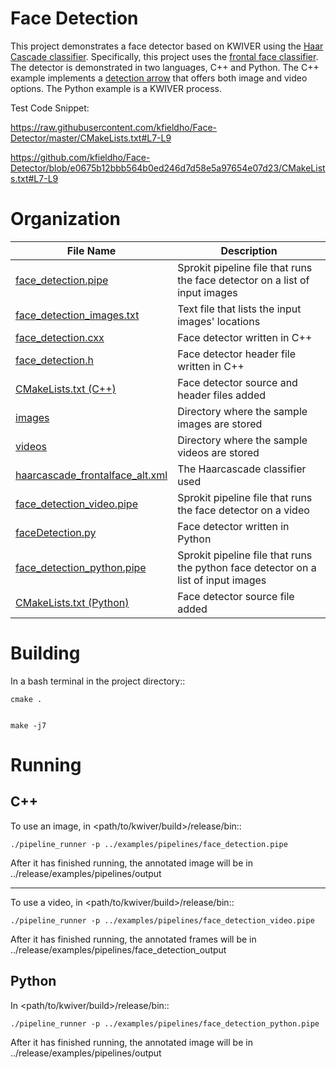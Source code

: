# Face Detection #

This project demonstrates a face detector based on KWIVER using the [Haar Cascade classifier](https://docs.opencv.org/2.4/modules/objdetect/doc/cascade_classification.html). Specifically, this project uses the [frontal face classifier](haarcascade_frontalface_alt.xml). The detector is demonstrated in two languages, C++ and Python. The C++ example implements a [detection arrow](https://github.com/Kitware/kwiver/blob/master/doc/manuals/arrows/opencv.rst) that offers both image and video options. The Python example is a KWIVER process. 

Test Code Snippet:

https://raw.githubusercontent.com/kfieldho/Face-Detector/master/CMakeLists.txt#L7-L9

https://github.com/kfieldho/Face-Detector/blob/e0675b12bbb564b0ed246d7d58e5a97654e07d23/CMakeLists.txt#L7-L9

# Organization #

File Name                             |  Description
--------------------------------------|------------------------------------------------------------------------------------------
[face_detection.pipe](https://github.com/hdefazio/face_detection/blob/master/image/face_detection.pipe) | Sprokit pipeline file that runs the face detector on a list of input images
[face_detection_images.txt](https://github.com/hdefazio/face_detection/blob/master/image/face_detection_images.txt) | Text file that lists the input images' locations 
[face_detection.cxx](https://github.com/hdefazio/face_detection/blob/master/image/face_detection.cxx) | Face detector written in C++
[face_detection.h](https://github.com/hdefazio/face_detection/blob/master/image/face_detection.h) | Face detector header file written in C++
[CMakeLists.txt (C++)](https://github.com/hdefazio/face_detection/blob/master/image/CMakeLists.txt) | Face detector source and header files added
[images](https://github.com/hdefazio/face_detection/blob/master/image/images) | Directory where the sample images are stored 
[videos](https://github.com/hdefazio/face_detection/blob/master/video/videos) | Directory where the sample videos are stored
[haarcascade_frontalface_alt.xml](https://github.com/hdefazio/face_detection/blob/master/haarcascade_frontalface_alt.xml) | The Haarcascade classifier used
[face_detection_video.pipe](https://github.com/hdefazio/face_detection/blob/master/video/face_detection_video.pipe) | Sprokit pipeline file that runs the face detector on a video
[faceDetection.py](https://github.com/hdefazio/face_detection/blob/master/python/faceDetection.py) | Face detector written in Python
[face_detection_python.pipe](https://github.com/hdefazio/face_detection/blob/master/python/face_detection_python.pipe) | Sprokit pipeline file that runs the python face detector on a list of input images
[CMakeLists.txt (Python)](https://github.com/hdefazio/face_detection/blob/master/python/CMakeLists.txt) | Face detector source file added
 

# Building #
  In a bash terminal in the project directory::
  
    cmake .
  
  
    make -j7
  
# Running #

## C++ ##

  To use an image, in <path/to/kwiver/build>/release/bin::
  
    ./pipeline_runner -p ../examples/pipelines/face_detection.pipe
  
  After it has finished running, the annotated image will be in ../release/examples/pipelines/output

---------------------------------------------------------------------------------------------------------------------
  
  To use a video, in <path/to/kwiver/build>/release/bin::
  
    ./pipeline_runner -p ../examples/pipelines/face_detection_video.pipe 
  
  After it has finished running, the annotated frames will be in ../release/examples/pipelines/face_detection_output

## Python ##

  In <path/to/kwiver/build>/release/bin::
  
    ./pipeline_runner -p ../examples/pipelines/face_detection_python.pipe
  
  After it has finished running, the annotated image will be in ../release/examples/pipelines/output
